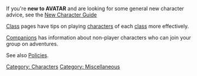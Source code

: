 If you're **new to AVATAR** and are looking for some general new
character advice, see the [New Character
Guide](New_Character_Guide "wikilink")

[Class](:Category:_Classes "wikilink") pages have tips on playing
[characters](:Category:_Characters "wikilink") of each
[class](:Category:_Classes "wikilink") more effectively.

[Companions](Companions "wikilink") has information about non-player
characters who can join your group on adventures.

See also [Policies](:Category:_Policies "wikilink").

[Category: Characters](Category:_Characters "wikilink") [Category:
Miscellaneous](Category:_Miscellaneous "wikilink")
